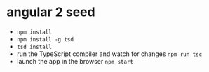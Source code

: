 # angular 2 seed

* `npm install`
* `npm install -g tsd`
* `tsd install`
* run the TypeScript compiler and watch for changes `npm run tsc`
* launch the app in the browser `npm start`
